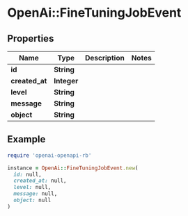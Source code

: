 # OpenAi::FineTuningJobEvent

## Properties

| Name | Type | Description | Notes |
| ---- | ---- | ----------- | ----- |
| **id** | **String** |  |  |
| **created_at** | **Integer** |  |  |
| **level** | **String** |  |  |
| **message** | **String** |  |  |
| **object** | **String** |  |  |

## Example

```ruby
require 'openai-openapi-rb'

instance = OpenAi::FineTuningJobEvent.new(
  id: null,
  created_at: null,
  level: null,
  message: null,
  object: null
)
```

